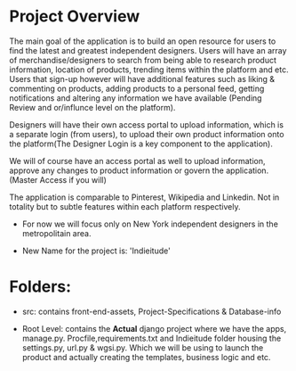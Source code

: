 Project Overview
================
The main goal of the application is to build an open resource for users to find the latest and greatest independent designers. Users will have an array of merchandise/designers to search from being able to research product information, location of products, trending items within the platform and etc. Users that sign-up however will have additional features such as liking & commenting on products, adding products to a personal feed, getting notifications and altering any information we have available (Pending Review and or/influnce level on the platform). 

Designers will have their own access portal to upload information, which is a separate login (from users), to upload their own product information onto the platform(The Designer Login is a key component to the application).

We will of course have an access portal as well to upload information, approve any changes to product information or govern the application. (Master Access if you will)

The application is comparable to Pinterest, Wikipedia and Linkedin. Not in totality but to subtle features within each platform respectively.

- For now we will focus only on New York independent designers in the metropolitain area.

- New Name for the project is: 'Indieitude'

Folders:
===============
- src: contains front-end-assets, Project-Specifications & Database-info

- Root Level: contains the **Actual** django project where we have the apps, manage.py. Procfile,requirements.txt and Indieitude folder housing the settings.py, url.py & wgsi.py. Which we will be using to launch the product and actually creating the templates, business logic and etc.


